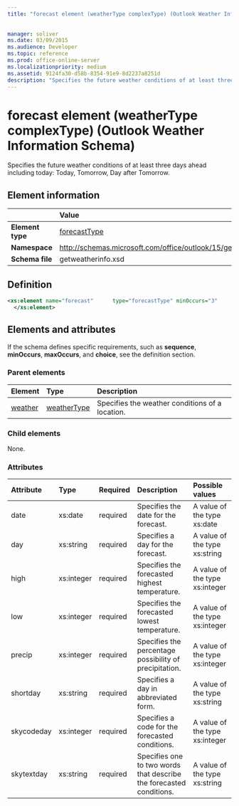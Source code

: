 ```yaml
---
title: "forecast element (weatherType complexType) (Outlook Weather Information Schema)"
 
 
manager: soliver
ms.date: 03/09/2015
ms.audience: Developer
ms.topic: reference
ms.prod: office-online-server
ms.localizationpriority: medium
ms.assetid: 9124fa30-d58b-8354-91e9-8d2237a8251d
description: "Specifies the future weather conditions of at least three days ahead including today: Today, Tomorrow, Day after Tomorrow."
---
```


# forecast element (weatherType complexType) (Outlook Weather Information Schema)

Specifies the future weather conditions of at least three days ahead including today: Today, Tomorrow, Day after Tomorrow.
  
## Element information

||Value |
|:-----|:-----|
|**Element type** <br/> |[forecastType](forecasttype-complextype-outlook-weather-information-schema.md) <br/> |
|**Namespace** <br/> |http://schemas.microsoft.com/office/outlook/15/getweatherinfo.xsd  <br/> |
|**Schema file** <br/> |getweatherinfo.xsd  <br/> |
   
## Definition

```XML
<xs:element name="forecast"      type="forecastType" minOccurs="3"     maxOccurs="unbounded"    >
  </xs:element>  

```

## Elements and attributes

If the schema defines specific requirements, such as **sequence**, **minOccurs**, **maxOccurs**, and **choice**, see the definition section. 
  
### Parent elements

|**Element**|**Type**|**Description**|
|:-----|:-----|:-----|
|[weather](weather-element-weatherdata-elementoutlook-weather-information-schema.md) <br/> |[weatherType](weathertype-complextype-outlook-weather-information-schema.md) <br/> |Specifies the weather conditions of a location. |
   
### Child elements

None.
  
### Attributes

|**Attribute**|**Type**|**Required**|**Description**|**Possible values**|
|:-----|:-----|:-----|:-----|:-----|
|date  <br/> |xs:date  <br/> |required  <br/> |Specifies the date for the forecast. |A value of the type xs:date  <br/> |
|day  <br/> |xs:string  <br/> |required  <br/> |Specifies a day for the forecast. |A value of the type xs:string  <br/> |
|high  <br/> |xs:integer  <br/> |required  <br/> |Specifies the forecasted highest temperature. |A value of the type xs:integer  <br/> |
|low  <br/> |xs:integer  <br/> |required  <br/> |Specifies the forecasted lowest temperature. |A value of the type xs:integer  <br/> |
|precip  <br/> |xs:integer  <br/> |required  <br/> |Specifies the percentage possibility of precipitation. |A value of the type xs:integer  <br/> |
|shortday  <br/> |xs:string  <br/> |required  <br/> |Specifies a day in abbreviated form. |A value of the type xs:string  <br/> |
|skycodeday  <br/> |xs:integer  <br/> |required  <br/> |Specifies a code for the forecasted conditions. |A value of the type xs:integer  <br/> |
|skytextday  <br/> |xs:string  <br/> |required  <br/> |Specifies one to two words that describe the forecasted conditions. |A value of the type xs:string  <br/> |
   

